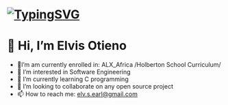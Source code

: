 # [![TypingSVG](https://readme-typing-svg.demolab.com?lines=Hey!+You+Are+Welcome+To+My+Profile;My+Name+Is+Elvis+Otieno;I+Am+Passionate+About+Coding;DoHardThings)](https://git.io/typing-svg)
# 👋 Hi, I’m Elvis Otieno
- 🔭I’m am currently enrolled in: ALX_Africa /Holberton School Curriculum/
- 👀 I’m interested in Software Engineering
- 🌱 I’m currently learning C programming
- 💞️ I’m looking to collaborate on any open source project
- 📫 How to reach me: elv.s.earl@gmail.com

<!---
ElvisMalsa/ElvisMalsa is a ✨ special ✨ repository because its `README.md` (this file) appears on your GitHub profile.
You can click the Preview link to take a look at your changes.
--->
